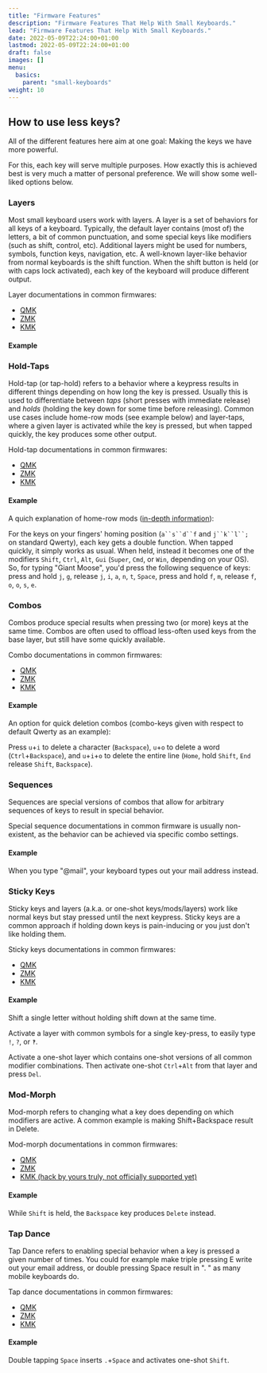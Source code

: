 ```yaml
---
title: "Firmware Features"
description: "Firmware Features That Help With Small Keyboards."
lead: "Firmware Features That Help With Small Keyboards."
date: 2022-05-09T22:24:00+01:00
lastmod: 2022-05-09T22:24:00+01:00
draft: false
images: []
menu:
  basics:
    parent: "small-keyboards"
weight: 10
---
```



## How to use less keys?
All of the different features here aim at one goal:
Making the keys we have more powerful.

For this, each key will serve multiple purposes.
How exactly this is achieved best is very much a matter of personal preference.
We will show some well-liked options below.

### Layers
Most small keyboard users work with layers.
A layer is a set of behaviors for all keys of a keyboard.
Typically, the default layer contains (most of) the letters, a bit of common punctuation, and some special keys like modifiers (such as shift, control, etc).
Additional layers might be used for numbers, symbols, function keys, navigation, etc.
A well-known layer-like behavior from normal keyboards is the shift function.
When the shift button is held (or with caps lock activated), each key of the keyboard will produce different output.

Layer documentations in common firmwares:
- [QMK](https://docs.qmk.fm/#/feature_layers)
- [ZMK](https://zmk.dev/docs/behaviors/layers)
- [KMK](https://github.com/KMKfw/kmk_firmware/blob/master/docs/en/layers.md)

#### Example

[//]: # (TODO: input picture of different layers)


### Hold-Taps
Hold-tap (or tap-hold) refers to a behavior where a keypress results in different things depending on how long the key is pressed.
Usually this is used to differentiate between *taps* (short presses with immediate release) and *holds* (holding the key down for some time before releasing).
Common use cases include home-row mods (see example below) and layer-taps, where a given layer is activated while the key is pressed, but when tapped quickly, the key produces some other output.

Hold-tap documentations in common firmwares:
- [QMK](https://docs.qmk.fm/#/tap_hold)
- [ZMK](https://zmk.dev/docs/behaviors/hold-tap)
- [KMK](https://github.com/KMKfw/kmk_firmware/blob/master/docs/en/holdtap.md)

#### Example
A quich explanation of home-row mods ([in-depth information](https://precondition.github.io/home-row-mods)):

For the keys on your fingers' homing position (`a``s``d``f` and `j``k``l``;` on standard Qwerty), each key gets a double function.
When tapped quickly, it simply works as usual.
When held, instead it becomes one of the modifiers `Shift`, `Ctrl`, `Alt`, `Gui` (`Super`, `Cmd`, or `Win`, depending on your OS).
So, for typing "Giant Moose", you'd press the following sequence of keys:
press and hold `j`, `g`, release `j`,  `i`, `a`, `n`, `t`, `Space`, press and hold `f`, `m`, release `f`, `o`, `o`, `s`, `e`.


### Combos
Combos produce special results when pressing two (or more) keys at the same time.
Combos are often used to offload less-often used keys from the base layer, but still have some quickly available.

Combo documentations in common firmwares:
- [QMK](https://docs.qmk.fm/#/feature_combo)
- [ZMK](https://zmk.dev/docs/features/combos)
- [KMK](https://github.com/KMKfw/kmk_firmware/blob/master/docs/en/combos.md)

#### Example
An option for quick deletion combos (combo-keys given with respect to default Qwerty as an example):

Press `u`+`i` to delete a character (`Backspace`), `u`+`o` to delete a word (`Ctrl`+`Backspace`), and `u`+`i`+`o` to delete the entire line (`Home`, hold `Shift`, `End` release `Shift`, `Backspace`).


### Sequences
Sequences are special versions of combos that allow for arbitrary sequences of keys to result in special behavior.

Special sequence documentations in common firmware is usually non-existent, as the behavior can be achieved via specific combo settings.

#### Example
When you type "@mail", your keyboard types out your mail address instead.


### Sticky Keys
Sticky keys and layers (a.k.a. or one-shot keys/mods/layers) work like normal keys but stay pressed until the next keypress.
Sticky keys are a common approach if holding down keys is pain-inducing or you just don't like holding them.

Sticky keys documentations in common firmwares:
- [QMK](https://docs.qmk.fm/#/one_shot_keys)
- [ZMK](https://zmk.dev/docs/behaviors/sticky-key)
- [KMK](https://github.com/KMKfw/kmk_firmware/blob/master/docs/en/oneshot.md)

#### Example
Shift a single letter without holding shift down at the same time.

Activate a layer with common symbols for a single key-press, to easily type `!`, `?`, or `‽`.

Activate a one-shot layer which contains one-shot versions of all common modifier combinations.
Then activate one-shot `Ctrl`+`Alt` from that layer and press `Del`.


### Mod-Morph
Mod-morph refers to changing what a key does depending on which modifiers are active.
A common example is making Shift+Backspace result in Delete.

Mod-morph documentations in common firmwares:
- [QMK](https://docs.qmk.fm/#/feature_key_overrides)
- [ZMK](https://zmk.dev/docs/behaviors/mod-morph)
- [KMK (hack by yours truly, not officially supported yet)](https://github.com/KMKfw/kmk_firmware/issues/409#issuecomment-1468757881)

#### Example
While `Shift` is held, the `Backspace` key produces `Delete` instead.

### Tap Dance
Tap Dance refers to enabling special behavior when a key is pressed a given number of times.
You could for example make triple pressing E write out your email address, or double pressing Space result in ". " as many mobile keyboards do.

Tap dance documentations in common firmwares:
- [QMK](https://docs.qmk.fm/#/feature_tap_dance)
- [ZMK](https://zmk.dev/docs/behaviors/tap-dance)
- [KMK](https://github.com/KMKfw/kmk_firmware/blob/master/docs/en/tapdance.md)

#### Example
Double tapping `Space` inserts `.`+`Space` and activates one-shot `Shift`.
